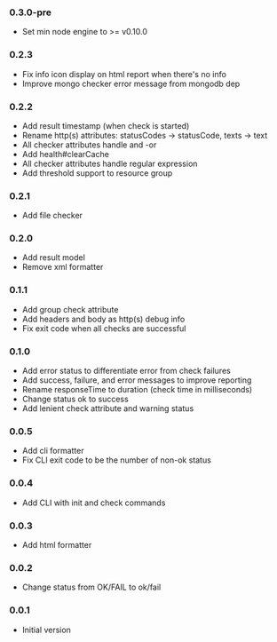 ### 0.3.0-pre
* Set min node engine to >= v0.10.0

### 0.2.3
* Fix info icon display on html report when there's no info
* Improve mongo checker error message from mongodb dep

### 0.2.2
* Add result timestamp (when check is started)
* Rename http(s) attributes: statusCodes -> statusCode, texts -> text
* All checker attributes handle <attribute> and <attribute>-or
* Add health#clearCache
* All checker attributes handle regular expression
* Add threshold support to resource group

### 0.2.1
* Add file checker

### 0.2.0
* Add result model
* Remove xml formatter

### 0.1.1
* Add group check attribute
* Add headers and body as http(s) debug info
* Fix exit code when all checks are successful

### 0.1.0
* Add error status to differentiate error from check failures
* Add success, failure, and error messages to improve reporting
* Rename responseTime to duration (check time in milliseconds)
* Change status ok to success
* Add lenient check attribute and warning status

### 0.0.5
* Add cli formatter
* Fix CLI exit code to be the number of non-ok status

### 0.0.4
* Add CLI with init and check commands

### 0.0.3
* Add html formatter 

### 0.0.2
* Change status from OK/FAIL to ok/fail

### 0.0.1
* Initial version
